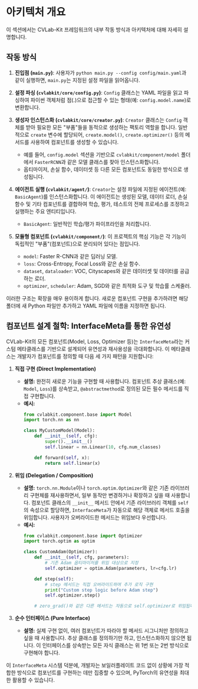# 아키텍처 개요

이 섹션에서는 CVLab-Kit 프레임워크의 내부 작동 방식과 아키텍처에 대해 자세히 설명합니다.

## 작동 방식

1. **진입점 (`main.py`)**: 사용자가 `python main.py --config config/main.yaml`과 같이 실행하면, `main.py`는 지정된 설정 파일을 읽어옵니다.

2. **설정 파싱 (`cvlabkit/core/config.py`)**: `Config` 클래스는 YAML 파일을 읽고 파싱하여 파이썬 객체처럼 점(.)으로 접근할 수 있는 형태(예: `config.model.name`)로 변환합니다.

3. **생성자 인스턴스화 (`cvlabkit/core/creator.py`)**: `Creator` 클래스는 `Config` 객체를 받아 필요한 모든 "부품"들을 동적으로 생성하는 팩토리 역할을 합니다. 일반적으로 `create` 변수에 할당되어, `create.model()`, `create.optimizer()` 등의 메서드를 사용하여 컴포넌트를 생성할 수 있습니다.
    - 예를 들어, `config.model` 섹션을 기반으로 `cvlabkit/component/model` 폴더에서 `FasterRCNN`과 같은 모델 클래스를 찾아 인스턴스화합니다.
    - 옵티마이저, 손실 함수, 데이터셋 등 다른 모든 컴포넌트도 동일한 방식으로 생성됩니다.

4. **에이전트 실행 (`cvlabkit/agent/`)**: `Creator`는 설정 파일에 지정된 에이전트(예: `BasicAgent`)를 인스턴스화합니다. 이 에이전트는 생성된 모델, 데이터 로더, 손실 함수 및 기타 컴포넌트를 결합하여 학습, 평가, 테스트의 전체 프로세스를 조정하고 실행하는 주요 엔티티입니다.
    - `BasicAgent`: 일반적인 학습/평가 파이프라인을 처리합니다.

5. **모듈형 컴포넌트 (`cvlabkit/component/`)**: 이 프로젝트의 핵심 기능은 각 기능이 독립적인 "부품"(컴포넌트)으로 분리되어 있다는 점입니다.
    - `model`: Faster R-CNN과 같은 딥러닝 모델.
    - `loss`: Cross-Entropy, Focal Loss와 같은 손실 함수.
    - `dataset`, `dataloader`: VOC, Cityscapes와 같은 데이터셋 및 데이터를 공급하는 로더.
    - `optimizer`, `scheduler`: Adam, SGD와 같은 최적화 도구 및 학습률 스케줄러.

이러한 구조는 확장을 매우 용이하게 합니다. 새로운 컴포넌트 구현을 추가하려면 해당 폴더에 새 Python 파일만 추가하고 YAML 파일에 이름을 지정하면 됩니다.

## 컴포넌트 설계 철학: InterfaceMeta를 통한 유연성

CVLab-Kit의 모든 컴포넌트(Model, Loss, Optimizer 등)는 `InterfaceMeta`라는 커스텀 메타클래스를 기반으로 설계되어 유연성과 재사용성을 극대화합니다. 이 메타클래스는 개발자가 컴포넌트를 정의할 때 다음 세 가지 패턴을 지원합니다:

1.  **직접 구현 (Direct Implementation)**
    *   **설명:** 완전히 새로운 기능을 구현할 때 사용합니다. 컴포넌트 추상 클래스(예: `Model`, `Loss`)를 상속받고, `@abstractmethod`로 정의된 모든 필수 메서드를 직접 구현합니다.
    *   **예시:**
        ```python
        from cvlabkit.component.base import Model
        import torch.nn as nn

        class MyCustomModel(Model):
            def __init__(self, cfg):
                super().__init__()
                self.linear = nn.Linear(10, cfg.num_classes)

            def forward(self, x):
                return self.linear(x)
        ```

2.  **위임 (Delegation / Composition)**
    *   **설명:** `torch.nn.Module`이나 `torch.optim.Optimizer`와 같은 기존 라이브러리 구현체를 재사용하면서, 일부 동작만 변경하거나 확장하고 싶을 때 사용합니다. 컴포넌트 클래스의 `__init__` 메서드 안에서 기존 라이브러리 객체를 `self`의 속성으로 할당하면, `InterfaceMeta`가 자동으로 해당 객체로 메서드 호출을 위임합니다. 사용자가 오버라이드한 메서드는 위임보다 우선합니다.
    *   **예시:**
        ```python
        from cvlabkit.component.base import Optimizer
        import torch.optim as optim

        class CustomAdam(Optimizer):
            def __init__(self, cfg, parameters):
                # 기존 Adam 옵티마이저를 위임 대상으로 지정
                self.optimizer = optim.Adam(parameters, lr=cfg.lr)

            def step(self):
                # step 메서드는 직접 오버라이드하여 추가 로직 구현
                print("Custom step logic before Adam step")
                self.optimizer.step()

            # zero_grad()와 같은 다른 메서드는 자동으로 self.optimizer로 위임됩니다.
        ```

3.  **순수 인터페이스 (Pure Interface)**
    *   **설명:** 실제 구현 없이, 여러 컴포넌트가 따라야 할 메서드 시그니처만 정의하고 싶을 때 사용합니다. 추상 클래스를 정의하기만 하고, 인스턴스화하지 않으면 됩니다. 이 인터페이스를 상속받는 모든 자식 클래스는 위 1번 또는 2번 방식으로 구현해야 합니다.

이 `InterfaceMeta` 시스템 덕분에, 개발자는 보일러플레이트 코드 없이 상황에 가장 적합한 방식으로 컴포넌트를 구현하는 데만 집중할 수 있으며, PyTorch의 유연성을 최대한 활용할 수 있습니다.